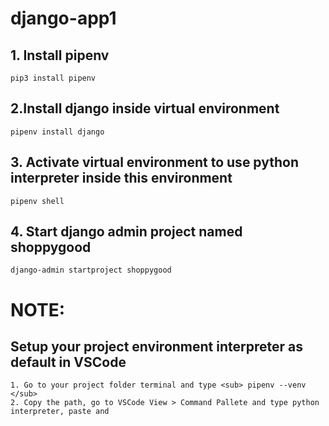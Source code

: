 # django-app1

## 1. Install pipenv
```
pip3 install pipenv
```

## 2.Install django inside virtual environment
```
pipenv install django
``` 

## 3. Activate virtual environment to use python interpreter inside this environment
```
pipenv shell
```

## 4. Start django admin project named shoppygood
```
django-admin startproject shoppygood
```

# NOTE:
## Setup your project environment interpreter as default in VSCode
```
1. Go to your project folder terminal and type <sub> pipenv --venv </sub> 
2. Copy the path, go to VSCode View > Command Pallete and type python interpreter, paste and 
``` 